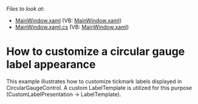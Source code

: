 <!-- default file list -->
*Files to look at*:

* [MainWindow.xaml](./CS/Q328451/MainWindow.xaml) (VB: [MainWindow.xaml](./VB/Q328451/MainWindow.xaml))
* [MainWindow.xaml.cs](./CS/Q328451/MainWindow.xaml.cs) (VB: [MainWindow.xaml](./VB/Q328451/MainWindow.xaml))
<!-- default file list end -->
# How to customize a circular gauge label appearance


<p>This example illustrates how to customize tickmark labels displayed in CircularGaugeControl. A custom LabelTemplate is utilized for this purpose (CustomLabelPresentation -> LabelTemplate).</p>

<br/>


